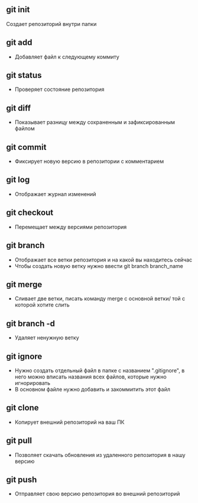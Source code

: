 ## git init
Создает репозиторий внутри папки
## git add
* Добавляет файл к следующему коммиту
## git status
* Проверяет состояние репозитория
## git diff
* Показывает разницу между сохраненным и зафиксированным файлом
## git commit
* Фиксирует новую версию в репозитории с комментарием
## git log 
* Отображает журнал изменений
## git checkout
* Перемещает между версиями репозитория
## git branch
* Отображает все ветки репозитория и на какой вы находитесь сейчас
* Чтобы создать новую ветку нужно ввести git branch branch_name
## git merge
* Сливает две ветки, писать команду merge с основной ветки/ той с которой хотите слить
## git branch -d
* Удаляет ненужную ветку
## git ignore
* Нужно создать отдельный файл в папке с названием 
".gitignore", в него можно вписать названия всех файлов, которые нужно игнорировать 
* В основном файле нужно добавить и закоммитить этот файл 
## git clone 
* Копирует внешний репозиторий на ваш ПК 
## git pull
* Позволяет скачать обновления из удаленного репозитория в нашу версию
## git push
* Отправляет свою версию репозитория во
внешний репозиторий